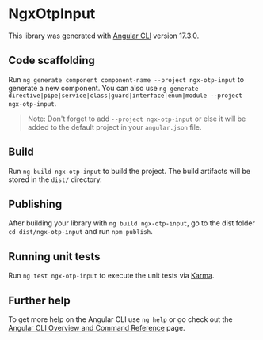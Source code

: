 # NgxOtpInput

This library was generated with [Angular CLI](https://github.com/angular/angular-cli) version 17.3.0.

## Code scaffolding

Run `ng generate component component-name --project ngx-otp-input` to generate a new component. You can also use `ng generate directive|pipe|service|class|guard|interface|enum|module --project ngx-otp-input`.
> Note: Don't forget to add `--project ngx-otp-input` or else it will be added to the default project in your `angular.json` file. 

## Build

Run `ng build ngx-otp-input` to build the project. The build artifacts will be stored in the `dist/` directory.

## Publishing

After building your library with `ng build ngx-otp-input`, go to the dist folder `cd dist/ngx-otp-input` and run `npm publish`.

## Running unit tests

Run `ng test ngx-otp-input` to execute the unit tests via [Karma](https://karma-runner.github.io).

## Further help

To get more help on the Angular CLI use `ng help` or go check out the [Angular CLI Overview and Command Reference](https://angular.io/cli) page.
